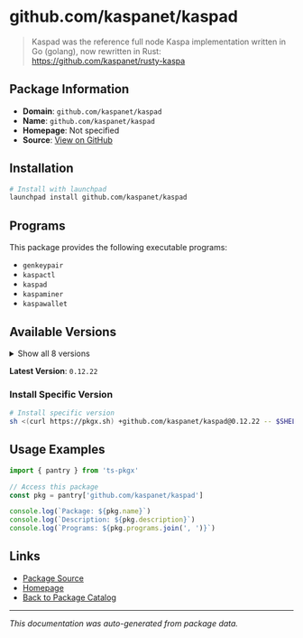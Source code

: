 # github.com/kaspanet/kaspad

> Kaspad was the reference full node Kaspa implementation written in Go (golang), now rewritten in Rust: https://github.com/kaspanet/rusty-kaspa

## Package Information

- **Domain**: `github.com/kaspanet/kaspad`
- **Name**: `github.com/kaspanet/kaspad`
- **Homepage**: Not specified
- **Source**: [View on GitHub](https://github.com/pkgxdev/pantry/tree/main/projects/github.com/kaspanet/kaspad/package.yml)

## Installation

```bash
# Install with launchpad
launchpad install github.com/kaspanet/kaspad
```

## Programs

This package provides the following executable programs:

- `genkeypair`
- `kaspactl`
- `kaspad`
- `kaspaminer`
- `kaspawallet`

## Available Versions

<details>
<summary>Show all 8 versions</summary>

- `0.12.22`, `0.12.21`, `0.12.20`, `0.12.19`, `0.12.18`
- `0.12.17`, `0.12.15`, `0.12.14`

</details>

**Latest Version**: `0.12.22`

### Install Specific Version

```bash
# Install specific version
sh <(curl https://pkgx.sh) +github.com/kaspanet/kaspad@0.12.22 -- $SHELL -i
```

## Usage Examples

```typescript
import { pantry } from 'ts-pkgx'

// Access this package
const pkg = pantry['github.com/kaspanet/kaspad']

console.log(`Package: ${pkg.name}`)
console.log(`Description: ${pkg.description}`)
console.log(`Programs: ${pkg.programs.join(', ')}`)
```

## Links

- [Package Source](https://github.com/pkgxdev/pantry/tree/main/projects/github.com/kaspanet/kaspad/package.yml)
- [Homepage](#)
- [Back to Package Catalog](../../../package-catalog.md)

---

*This documentation was auto-generated from package data.*
